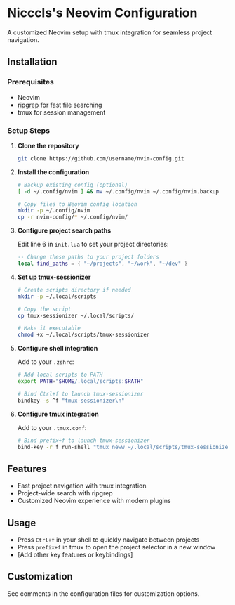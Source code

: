 # Nicccls's Neovim Configuration

A customized Neovim setup with tmux integration for seamless project navigation.

## Installation

### Prerequisites

- Neovim
- [ripgrep](https://github.com/BurntSushi/ripgrep) for fast file searching
- tmux for session management

### Setup Steps

1. **Clone the repository**
   ```bash
   git clone https://github.com/username/nvim-config.git
   ```

2. **Install the configuration**
   ```bash
   # Backup existing config (optional)
   [ -d ~/.config/nvim ] && mv ~/.config/nvim ~/.config/nvim.backup
   
   # Copy files to Neovim config location
   mkdir -p ~/.config/nvim
   cp -r nvim-config/* ~/.config/nvim/
   ```

3. **Configure project search paths**
   
   Edit line 6 in `init.lua` to set your project directories:
   ```lua
   -- Change these paths to your project folders
   local find_paths = { "~/projects", "~/work", "~/dev" }
   ```

4. **Set up tmux-sessionizer**
   ```bash
   # Create scripts directory if needed
   mkdir -p ~/.local/scripts
   
   # Copy the script
   cp tmux-sessionizer ~/.local/scripts/
   
   # Make it executable
   chmod +x ~/.local/scripts/tmux-sessionizer
   ```

5. **Configure shell integration**
   
   Add to your `.zshrc`:
   ```bash
   # Add local scripts to PATH
   export PATH="$HOME/.local/scripts:$PATH"
   
   # Bind Ctrl+f to launch tmux-sessionizer
   bindkey -s ^f "tmux-sessionizer\n"
   ```

6. **Configure tmux integration**
   
   Add to your `.tmux.conf`:
   ```bash
   # Bind prefix+f to launch tmux-sessionizer
   bind-key -r f run-shell "tmux neww ~/.local/scripts/tmux-sessionizer"
   ```

## Features

- Fast project navigation with tmux integration
- Project-wide search with ripgrep
- Customized Neovim experience with modern plugins

## Usage

- Press `Ctrl+f` in your shell to quickly navigate between projects
- Press `prefix+f` in tmux to open the project selector in a new window
- [Add other key features or keybindings]

## Customization

See comments in the configuration files for customization options.

